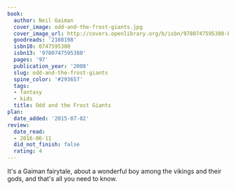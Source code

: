 ```yaml
---
book:
  author: Neil Gaiman
  cover_image: odd-and-the-frost-giants.jpg
  cover_image_url: http://covers.openlibrary.org/b/isbn/9780747595380-L.jpg
  goodreads: '2108198'
  isbn10: 0747595380
  isbn13: '9780747595380'
  pages: '97'
  publication_year: '2008'
  slug: odd-and-the-frost-giants
  spine_color: '#293657'
  tags:
  - fantasy
  - kids
  title: Odd and the Frost Giants
plan:
  date_added: '2015-07-02'
review:
  date_read:
  - 2016-06-11
  did_not_finish: false
  rating: 4
---
```


It's a Gaiman fairytale, about a wonderful boy among the vikings and their gods, and that's all you need to know.
